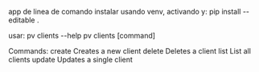app de linea de comando
instalar usando venv, activando y: pip install --editable .

usar: pv clients --help
pv clients [command]

Commands:
  create  Creates a new client
  delete  Deletes a client
  list    List all clients
  update  Updates a single client